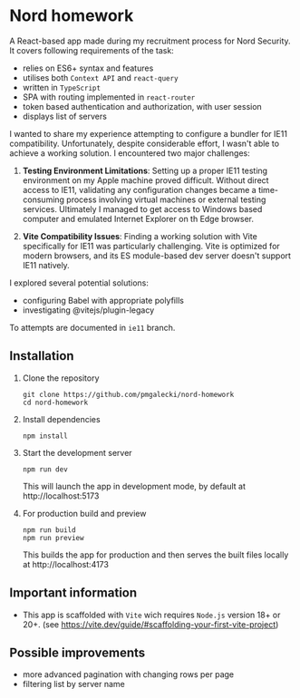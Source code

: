 # Nord homework

A React-based app made during my recruitment process for Nord Security. It covers following requirements of the task:

- relies on ES6+ syntax and features
- utilises both `Context API` and `react-query`
- written in `TypeScript`
- SPA with routing implemented in `react-router`
- token based authentication and authorization, with user session
- displays list of servers

I wanted to share my experience attempting to configure a bundler for IE11 compatibility. Unfortunately, despite considerable effort, I wasn't able to achieve a working solution. I encountered two major challenges:

1. **Testing Environment Limitations**: Setting up a proper IE11 testing environment on my Apple machine proved difficult. Without direct access to IE11,
validating any configuration changes became a time-consuming process involving virtual machines or external testing services.
Ultimately I managed to get access to Windows based computer and emulated Internet Explorer on th Edge browser.

2. **Vite Compatibility Issues**: Finding a working solution with Vite specifically for IE11 was particularly challenging.
Vite is optimized for modern browsers, and its ES module-based dev server doesn't support IE11 natively.

I explored several potential solutions:
 * configuring Babel with appropriate polyfills
 * investigating @vitejs/plugin-legacy

To attempts are documented in `ie11` branch.

## Installation

1. Clone the repository
   ```
   git clone https://github.com/pmgalecki/nord-homework
   cd nord-homework
   ```

2. Install dependencies
   ```
   npm install
   ```

3. Start the development server
   ```
   npm run dev
   ```
   This will launch the app in development mode, by default at http://localhost:5173

4. For production build and preview
   ```
   npm run build
   npm run preview
   ```
   This builds the app for production and then serves the built files locally at http://localhost:4173

## Important information

- This app is scaffolded with `Vite` wich requires `Node.js` version 18+ or 20+. (see https://vite.dev/guide/#scaffolding-your-first-vite-project)

## Possible improvements

- more advanced pagination with changing rows per page
- filtering list by server name
